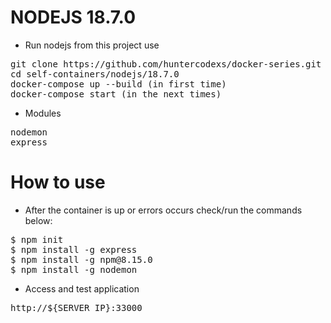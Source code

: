 # NODEJS 18.7.0

- Run nodejs from this project use

<pre>
git clone https://github.com/huntercodexs/docker-series.git .
cd self-containers/nodejs/18.7.0
docker-compose up --build (in first time)
docker-compose start (in the next times)
</pre>

- Modules


<pre>
nodemon
express
</pre>

# How to use

- After the container is up or errors occurs check/run the commands below:

<pre>
$ npm init
$ npm install -g express
$ npm install -g npm@8.15.0
$ npm install -g nodemon
</pre>

- Access and test application

<pre>
http://${SERVER_IP}:33000
</pre>

